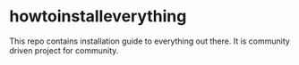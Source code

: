 # howtoinstalleverything
This repo contains installation guide to everything out there. It is community driven project for community.
